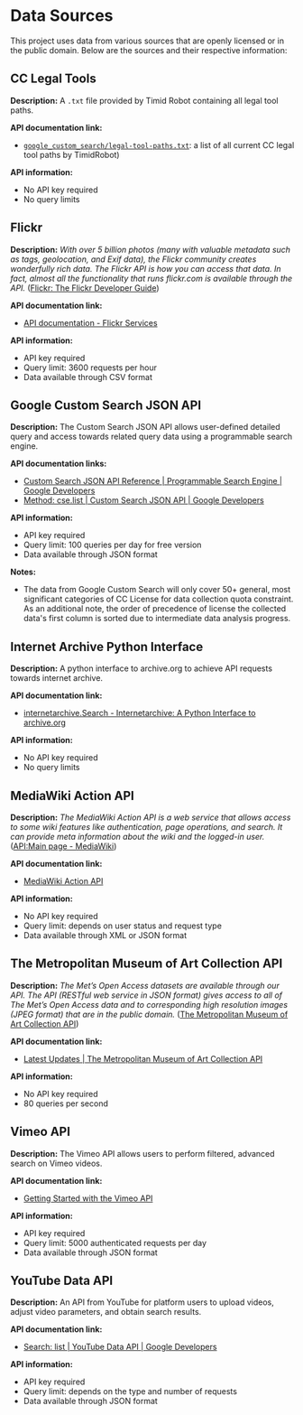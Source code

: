# Data Sources

This project uses data from various sources that are openly licensed or in the
public domain. Below are the sources and their respective information:


## CC Legal Tools

**Description:** A `.txt` file provided by Timid Robot containing all legal
tool paths.

**API documentation link:**
- [`google_custom_search/legal-tool-paths.txt`][tools-paths]: a list of all
  current CC legal tool paths by TimidRobot)

**API information:**
- No API key required
- No query limits

[tools-paths]:google_custom_search/legal-tool-paths.txt


## Flickr

**Description:** _With over 5 billion photos (many with valuable metadata such
as tags, geolocation, and Exif data), the Flickr community creates wonderfully
rich data. The Flickr API is how you can access that data. In fact, almost all
the functionality that runs flickr.com is available through the API._ ([Flickr:
The Flickr Developer Guide](https://www.flickr.com/services/developer/))

**API documentation link:**
- [API documentation - Flickr Services](https://www.flickr.com/services/api/)

**API information:**
- API key required
- Query limit: 3600 requests per hour
- Data available through CSV format


## Google Custom Search JSON API

**Description:** The Custom Search JSON API allows user-defined detailed query
and access towards related query data using a programmable search engine.

**API documentation links:**
- [Custom Search JSON API Reference | Programmable Search Engine | Google
  Developers][google-json]
- [Method: cse.list | Custom Search JSON API | Google Developers][cse-list]

**API information:**
- API key required
- Query limit: 100 queries per day for free version
- Data available through JSON format

**Notes:**
- The data from Google Custom Search will only cover 50+ general, most
  significant categories of CC License for data collection quota constraint.
  As an additional note, the order of precedence of license the collected
  data's first column is sorted due to intermediate data analysis progress.

[google-json]: https://developers.google.com/custom-search/v1/reference/rest
[cse-list]: https://developers.google.com/custom-search/v1/reference/rest/v1/cse/list


## Internet Archive Python Interface

**Description:** A python interface to archive.org to achieve API requests
towards internet archive.

**API documentation link:**
- [internetarchive.Search - Internetarchive: A Python Interface to
  archive.org][ia-search]

**API information:**
- No API key required
- No query limits

[ia-search]: https://internetarchive.readthedocs.io/en/stable/internetarchive.html#internetarchive.Search


## MediaWiki Action API

**Description:** _The MediaWiki Action API is a web service that allows access
to some wiki features like authentication, page operations, and search. It can
provide meta information about the wiki and the logged-in user._ ([API:Main
page - MediaWiki](https://www.mediawiki.org/wiki/API:Main_page))

**API documentation link:**
- [MediaWiki Action API](https://www.mediawiki.org/wiki/API:Main_page)

**API information:**
  - No API key required
  - Query limit: depends on user status and request type
  - Data available through XML or JSON format


## The Metropolitan Museum of Art Collection API

**Description:** _The Met’s Open Access datasets are available through our API.
The API (RESTful web service in JSON format) gives access to all of The Met’s
Open Access data and to corresponding high resolution images (JPEG format) that
are in the public domain._ ([The Metropolitan Museum of Art Collection
API](https://metmuseum.github.io/))

**API documentation link:**
- [Latest Updates | The Metropolitan Museum of Art Collection
  API](https://metmuseum.github.io/)

**API information:**
  - No API key required
  - 80 queries per second


## Vimeo API

**Description:** The Vimeo API allows users to perform filtered, advanced
search on Vimeo videos.

**API documentation link:**
- [Getting Started with the Vimeo API](https://developer.vimeo.com/api/start)

**API information:**
  - API key required
  - Query limit: 5000 authenticated requests per day
  - Data available through JSON format


## YouTube Data API

**Description:** An API from YouTube for platform users to upload videos,
adjust video parameters, and obtain search results.

**API documentation link:**
- [Search: list | YouTube Data API | Google
  Developers](https://developers.google.com/youtube/v3/docs/search/list)

**API information:**
  - API key required
  - Query limit: depends on the type and number of requests
  - Data available through JSON format

